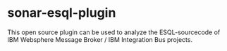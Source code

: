 sonar-esql-plugin
=================

This open source plugin can be used to analyze the ESQL-sourcecode of IBM Websphere Message Broker / IBM Integration Bus projects. 
